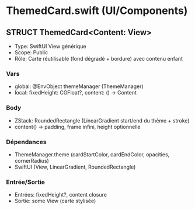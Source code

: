# ThemedCard.swift (UI/Components)

## STRUCT ThemedCard<Content: View>
- Type: SwiftUI View générique
- Scope: Public
- Rôle: Carte réutilisable (fond dégradé + bordure) avec contenu enfant

### Vars
- global: @EnvObject themeManager (ThemeManager)
- local: fixedHeight: CGFloat?, content: () -> Content

### Body
- ZStack: RoundedRectangle (LinearGradient start/end du thème + stroke)
- content() → padding, frame infini, height optionnelle

### Dépendances
- ThemeManager.theme (cardStartColor, cardEndColor, opacities, cornerRadius)
- SwiftUI (View, LinearGradient, RoundedRectangle)

### Entrée/Sortie
- Entrées: fixedHeight?, content closure
- Sortie: some View (carte stylisée)
